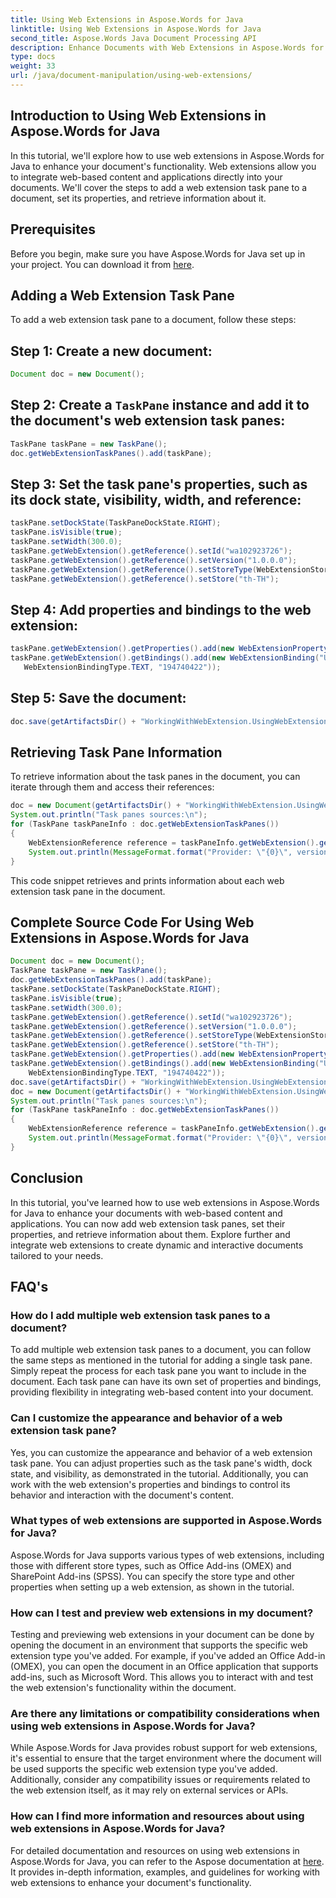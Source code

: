 ```yaml
---
title: Using Web Extensions in Aspose.Words for Java
linktitle: Using Web Extensions in Aspose.Words for Java
second_title: Aspose.Words Java Document Processing API
description: Enhance Documents with Web Extensions in Aspose.Words for Java. Learn to integrate web-based content seamlessly. 
type: docs
weight: 33
url: /java/document-manipulation/using-web-extensions/
---
```


## Introduction to Using Web Extensions in Aspose.Words for Java

In this tutorial, we'll explore how to use web extensions in Aspose.Words for Java to enhance your document's functionality. Web extensions allow you to integrate web-based content and applications directly into your documents. We'll cover the steps to add a web extension task pane to a document, set its properties, and retrieve information about it.

## Prerequisites

Before you begin, make sure you have Aspose.Words for Java set up in your project. You can download it from [here](https://releases.aspose.com/words/java/).

## Adding a Web Extension Task Pane

To add a web extension task pane to a document, follow these steps:

## Step 1: Create a new document:

```java
Document doc = new Document();
```

## Step 2: Create a `TaskPane` instance and add it to the document's web extension task panes:

```java
TaskPane taskPane = new TaskPane();
doc.getWebExtensionTaskPanes().add(taskPane);
```

## Step 3: Set the task pane's properties, such as its dock state, visibility, width, and reference:

```java
taskPane.setDockState(TaskPaneDockState.RIGHT);
taskPane.isVisible(true);
taskPane.setWidth(300.0);
taskPane.getWebExtension().getReference().setId("wa102923726");
taskPane.getWebExtension().getReference().setVersion("1.0.0.0");
taskPane.getWebExtension().getReference().setStoreType(WebExtensionStoreType.OMEX);
taskPane.getWebExtension().getReference().setStore("th-TH");
```

## Step 4: Add properties and bindings to the web extension:

```java
taskPane.getWebExtension().getProperties().add(new WebExtensionProperty("mailchimpCampaign", "mailchimpCampaign"));
taskPane.getWebExtension().getBindings().add(new WebExtensionBinding("UnnamedBinding_0_1506535429545",
   WebExtensionBindingType.TEXT, "194740422"));
```

## Step 5: Save the document:

```java
doc.save(getArtifactsDir() + "WorkingWithWebExtension.UsingWebExtensionTaskPanes.docx");
```

## Retrieving Task Pane Information

To retrieve information about the task panes in the document, you can iterate through them and access their references:

```java
doc = new Document(getArtifactsDir() + "WorkingWithWebExtension.UsingWebExtensionTaskPanes.docx");
System.out.println("Task panes sources:\n");
for (TaskPane taskPaneInfo : doc.getWebExtensionTaskPanes())
{
    WebExtensionReference reference = taskPaneInfo.getWebExtension().getReference();
    System.out.println(MessageFormat.format("Provider: \"{0}\", version: \"{1}\", catalog identifier: \"{2}\";", reference.getStore(), reference.getVersion(), reference.getId()));
}
```

This code snippet retrieves and prints information about each web extension task pane in the document.

## Complete Source Code For Using Web Extensions in Aspose.Words for Java

```java
Document doc = new Document();
TaskPane taskPane = new TaskPane();
doc.getWebExtensionTaskPanes().add(taskPane);
taskPane.setDockState(TaskPaneDockState.RIGHT);
taskPane.isVisible(true);
taskPane.setWidth(300.0);
taskPane.getWebExtension().getReference().setId("wa102923726");
taskPane.getWebExtension().getReference().setVersion("1.0.0.0");
taskPane.getWebExtension().getReference().setStoreType(WebExtensionStoreType.OMEX);
taskPane.getWebExtension().getReference().setStore("th-TH");
taskPane.getWebExtension().getProperties().add(new WebExtensionProperty("mailchimpCampaign", "mailchimpCampaign"));
taskPane.getWebExtension().getBindings().add(new WebExtensionBinding("UnnamedBinding_0_1506535429545",
	WebExtensionBindingType.TEXT, "194740422"));
doc.save(getArtifactsDir() + "WorkingWithWebExtension.UsingWebExtensionTaskPanes.docx");
doc = new Document(getArtifactsDir() + "WorkingWithWebExtension.UsingWebExtensionTaskPanes.docx");
System.out.println("Task panes sources:\n");
for (TaskPane taskPaneInfo : doc.getWebExtensionTaskPanes())
{
	WebExtensionReference reference = taskPaneInfo.getWebExtension().getReference();
	System.out.println(MessageFormat.format("Provider: \"{0}\", version: \"{1}\", catalog identifier: \"{2}\";", reference.getStore(), reference.getVersion(), reference.getId()));
}
```

## Conclusion

In this tutorial, you've learned how to use web extensions in Aspose.Words for Java to enhance your documents with web-based content and applications. You can now add web extension task panes, set their properties, and retrieve information about them. Explore further and integrate web extensions to create dynamic and interactive documents tailored to your needs.

## FAQ's

### How do I add multiple web extension task panes to a document?

To add multiple web extension task panes to a document, you can follow the same steps as mentioned in the tutorial for adding a single task pane. Simply repeat the process for each task pane you want to include in the document. Each task pane can have its own set of properties and bindings, providing flexibility in integrating web-based content into your document.

### Can I customize the appearance and behavior of a web extension task pane?

Yes, you can customize the appearance and behavior of a web extension task pane. You can adjust properties such as the task pane's width, dock state, and visibility, as demonstrated in the tutorial. Additionally, you can work with the web extension's properties and bindings to control its behavior and interaction with the document's content.

### What types of web extensions are supported in Aspose.Words for Java?

Aspose.Words for Java supports various types of web extensions, including those with different store types, such as Office Add-ins (OMEX) and SharePoint Add-ins (SPSS). You can specify the store type and other properties when setting up a web extension, as shown in the tutorial.

### How can I test and preview web extensions in my document?

Testing and previewing web extensions in your document can be done by opening the document in an environment that supports the specific web extension type you've added. For example, if you've added an Office Add-in (OMEX), you can open the document in an Office application that supports add-ins, such as Microsoft Word. This allows you to interact with and test the web extension's functionality within the document.

### Are there any limitations or compatibility considerations when using web extensions in Aspose.Words for Java?

While Aspose.Words for Java provides robust support for web extensions, it's essential to ensure that the target environment where the document will be used supports the specific web extension type you've added. Additionally, consider any compatibility issues or requirements related to the web extension itself, as it may rely on external services or APIs.

### How can I find more information and resources about using web extensions in Aspose.Words for Java?

For detailed documentation and resources on using web extensions in Aspose.Words for Java, you can refer to the Aspose documentation at [here](https://reference.aspose.com/words/java/). It provides in-depth information, examples, and guidelines for working with web extensions to enhance your document's functionality.
